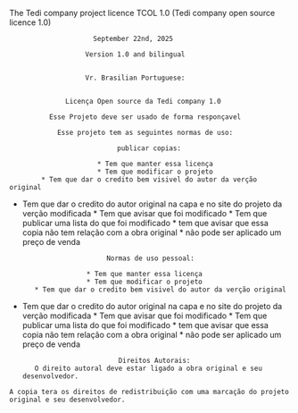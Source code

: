 
The Tedi company project licence TCOL 1.0 (Tedi company open source licence 1.0)

                         September 22nd, 2025

                       Version 1.0 and bilingual


                       Vr. Brasilian Portuguese:

                 
                  Licença Open source da Tedi company 1.0

              Esse Projeto deve ser usado de forma responçavel 

                Esse projeto tem as seguintes normas de uso:

                               publicar copias:

                          * Tem que manter essa licença
                          * Tem que modificar o projeto
            * Tem que dar o credito bem visivel do autor da verção original
   * Tem que dar o credito do autor original na capa e no site do projeto da verção modificada
                        * Tem que avisar que foi modificado
                  * Tem que publicar uma lista do que foi modificado 
         * tem que avisar que essa copia não tem relação com a obra original
                     * não pode ser aplicado um preço de venda

                              Normas de uso pessoal:

                         * Tem que manter essa licença
                         * Tem que modificar o projeto
            * Tem que dar o credito bem visivel do autor da verção original
   * Tem que dar o credito do autor original na capa e no site do projeto da verção modificada
                        * Tem que avisar que foi modificado
                  * Tem que publicar uma lista do que foi modificado 
         * tem que avisar que essa copia não tem relação com a obra original
                     * não pode ser aplicado um preço de venda

                                 Direitos Autorais:
            O direito autoral deve estar ligado a obra original e seu desenvolvedor. 
    A copia tera os direitos de redistribuição com uma marcação do projeto original e seu desenvolvedor.
